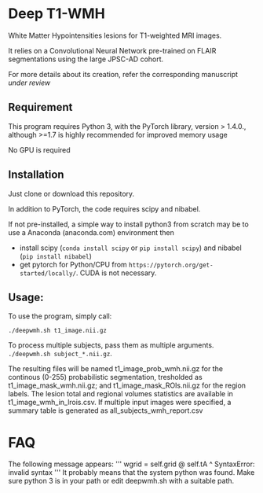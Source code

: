 # Deep T1-WMH
White Matter Hypointensities lesions for T1-weighted MRI images.

It relies on a Convolutional Neural Network pre-trained on FLAIR segmentations using the large JPSC-AD cohort.

For more details about its creation, refer the corresponding manuscript _under review_

## Requirement

This program requires Python 3, with the PyTorch library, version > 1.4.0., although >=1.7 is highly recommended for improved memory usage

No GPU is required

## Installation

Just clone or download this repository.

In addition to PyTorch, the code requires scipy and nibabel.

If not pre-installed, a simple way to install python3 from scratch may be to use a Anaconda (anaconda.com) environment then
* install scipy (`conda install scipy` or `pip install scipy`) and  nibabel (`pip install nibabel`)
* get pytorch for Python/CPU from `https://pytorch.org/get-started/locally/`. CUDA is not necessary.


## Usage:
To use the program, simply call:

`./deepwmh.sh t1_image.nii.gz`

To process multiple subjects, pass them as multiple arguments.
`./deepwmh.sh subject_*.nii.gz`.


The resulting files will be named t1_image_prob_wmh.nii.gz for the continous (0-255) probabilistic segmentation, tresholded as t1_image_mask_wmh.nii.gz; and t1_image_mask_ROIs.nii.gz for the region labels. The lesion total and regional volumes statistics are available in t1_image_wmh_in_lrois.csv.  If multiple input images were specified, a summary table is generated as all_subjects_wmh_report.csv

# FAQ
The following message appears:
'''
    wgrid = self.grid @ self.tA
                      ^
SyntaxError: invalid syntax
'''
It probably means that the system python was found. Make sure python 3 is in your path or edit deepwmh.sh with a suitable path.
